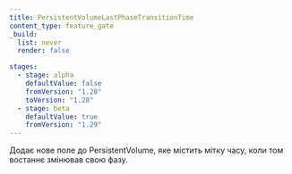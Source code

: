 ```yaml
---
title: PersistentVolumeLastPhaseTransitionTime
content_type: feature_gate
_build:
  list: never
  render: false

stages:
  - stage: alpha 
    defaultValue: false
    fromVersion: "1.28"
    toVersion: "1.28"
  - stage: beta
    defaultValue: true
    fromVersion: "1.29"
---
```

Додає нове поле до PersistentVolume, яке містить мітку часу, коли том востаннє змінював свою фазу.
